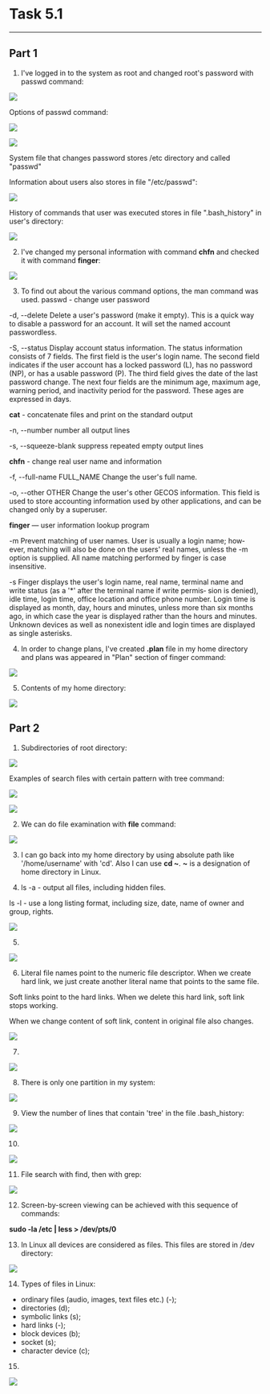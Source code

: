 # Task 5.1

***

## Part 1

1. I've logged in to the system as root and changed root's password with passwd command:

![](./images/image1.png)

Options of passwd command:

![](./images/image2.png)

![](./images/image3.png)

System file that changes password stores /etc directory and called "passwd"

Information about users also stores in file "/etc/passwd":

![](./images/image4.png)

History of commands that user was executed stores in file ".bash_history" in user's directory:

![](./images/image5.png)

2. I've changed my personal information with command **chfn** and checked it with command **finger**:

![](./images/image6.png)

3. To find out about the various command options, the man command was used.
passwd - change user password

-d, --delete
Delete a user's password (make it empty). This is a quick way to disable a password for an account. It will set the named account passwordless.

-S, --status
Display account status information. The status information consists of 7 fields. The first field is the user's login name. The second field indicates if the user account has a locked password (L), has no password (NP), or has a usable password (P). The third field gives the date of the last password change. The next four fields are the minimum age, maximum age, warning period, and inactivity period for the password. These ages are expressed in days.

**cat** - concatenate files and print on the standard output

-n, --number
number all output lines

-s, --squeeze-blank
suppress repeated empty output lines

**chfn** - change real user name and information

-f, --full-name FULL_NAME
Change the user's full name.

-o, --other OTHER
Change the user's other GECOS information. This field is used to store accounting information used by other applications, and can be changed only by a superuser.

**finger** — user information lookup program

-m
Prevent matching of user names. User is usually a login name; how‐ ever, matching will also be done on the users' real names, unless the -m option is supplied. All name matching performed by finger is case insensitive.

-s
Finger displays the user's login name, real name, terminal name and write status (as a '\*' after the terminal name if write permis‐ sion is denied), idle time, login time, office location and office phone number.
Login time is displayed as month, day, hours and minutes, unless more than six months ago, in which case the year is displayed rather than the hours and minutes.
Unknown devices as well as nonexistent idle and login times are displayed as single asterisks.

4. In order to change plans, I've created **.plan** file in my home directory and plans was appeared in "Plan" section of finger command:

![](./images/image7.png)

5. Contents of my home directory:

![](./images/image8.png)


## Part 2

1. Subdirectories of root directory:

![](./images/image9.png)

Examples of search files with certain pattern with tree command: 

![](./images/image10.png)

![](./images/image11.png)

2. We can do file examination with **file** command:

![](./images/image12.png)

3. I can go back into my home directory by using absolute path like '/home/username' with 'cd'. Also I can use **cd ~**. **~** is a designation of home directory in Linux.

4. ls -a - output all files, including hidden files.

ls -l - use a long listing format, including size, date, name of owner and group, rights.

![](./images/image13.png)

5. 

![](./images/image14.png)

6. Literal file names point to the numeric file descriptor. When we create hard link, we just create another literal name that points to the same file.

Soft links point to the hard links. When we delete this hard link, soft link stops working.

When we change content of soft link, content in original file also changes.

![](./images/image15.png)

7. 

![](./images/image16.png)

8. There is only one partition in my system:

![](./images/image17.png)

9. View the number of lines that contain 'tree' in the file .bash_history:

![](./images/image18.png)

10. 

![](./images/image19.png)

11. File search with find, then with grep:

![](./images/image20.png)

12. Screen-by-screen viewing can be achieved with this sequence of commands:

**sudo -la /etc | less > /dev/pts/0**

13. In Linux all devices are considered as files. This files are stored in /dev directory:

![](./images/image21.png)

14. Types of files in Linux:

- ordinary files (audio, images, text files etc.) (-);
- directories (d);
- symbolic links (s);
- hard links (-);
- block devices (b);
- socket (s);
- character device (c);

15. 

![](./images/image22.png)